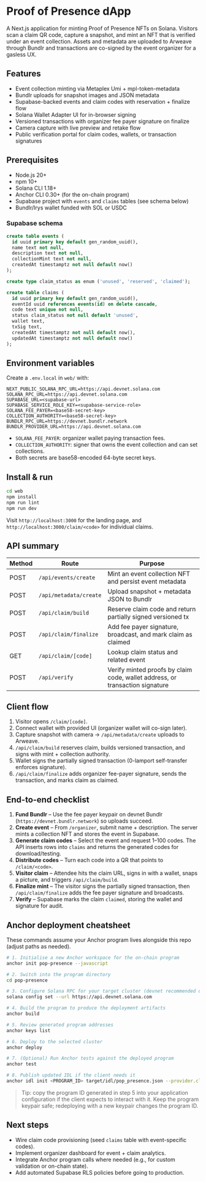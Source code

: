 ﻿# Proof of Presence dApp

A Next.js application for minting Proof of Presence NFTs on Solana. Visitors scan a claim QR code, capture a snapshot, and mint an NFT that is verified under an event collection. Assets and metadata are uploaded to Arweave through Bundlr and transactions are co-signed by the event organizer for a gasless UX.

## Features

- Event collection minting via Metaplex Umi + mpl-token-metadata
- Bundlr uploads for snapshot images and JSON metadata
- Supabase-backed events and claim codes with reservation + finalize flow
- Solana Wallet Adapter UI for in-browser signing
- Versioned transactions with organizer fee payer signature on finalize
- Camera capture with live preview and retake flow
- Public verification portal for claim codes, wallets, or transaction signatures

## Prerequisites

- Node.js 20+
- npm 10+
- Solana CLI 1.18+
- Anchor CLI 0.30+ (for the on-chain program)
- Supabase project with `events` and `claims` tables (see schema below)
- Bundlr/Irys wallet funded with SOL or USDC

### Supabase schema

```sql
create table events (
  id uuid primary key default gen_random_uuid(),
  name text not null,
  description text not null,
  collectionMint text not null,
  createdAt timestamptz not null default now()
);

create type claim_status as enum ('unused', 'reserved', 'claimed');

create table claims (
  id uuid primary key default gen_random_uuid(),
  eventId uuid references events(id) on delete cascade,
  code text unique not null,
  status claim_status not null default 'unused',
  wallet text,
  txSig text,
  createdAt timestamptz not null default now(),
  updatedAt timestamptz not null default now()
);
```

## Environment variables

Create a `.env.local` in `web/` with:

```
NEXT_PUBLIC_SOLANA_RPC_URL=https://api.devnet.solana.com
SOLANA_RPC_URL=https://api.devnet.solana.com
SUPABASE_URL=<supabase-url>
SUPABASE_SERVICE_ROLE_KEY=<supabase-service-role>
SOLANA_FEE_PAYER=<base58-secret-key>
COLLECTION_AUTHORITY=<base58-secret-key>
BUNDLR_RPC_URL=https://devnet.bundlr.network
BUNDLR_PROVIDER_URL=https://api.devnet.solana.com
```

- `SOLANA_FEE_PAYER`: organizer wallet paying transaction fees.
- `COLLECTION_AUTHORITY`: signer that owns the event collection and can set collections.
- Both secrets are base58-encoded 64-byte secret keys.

## Install & run

```bash
cd web
npm install
npm run lint
npm run dev
```

Visit `http://localhost:3000` for the landing page, and `http://localhost:3000/claim/<code>` for individual claims.

## API summary

| Method | Route                     | Purpose |
| ------ | ------------------------- | ------- |
| POST   | `/api/events/create`      | Mint an event collection NFT and persist event metadata |
| POST   | `/api/metadata/create`    | Upload snapshot + metadata JSON to Bundlr |
| POST   | `/api/claim/build`        | Reserve claim code and return partially signed versioned tx |
| POST   | `/api/claim/finalize`     | Add fee payer signature, broadcast, and mark claim as claimed |
| GET    | `/api/claim/[code]`       | Lookup claim status and related event |
| POST   | `/api/verify`             | Verify minted proofs by claim code, wallet address, or transaction signature |

## Client flow

1. Visitor opens `/claim/[code]`.
2. Connect wallet with provided UI (organizer wallet will co-sign later).
3. Capture snapshot with camera → `/api/metadata/create` uploads to Arweave.
4. `/api/claim/build` reserves claim, builds versioned transaction, and signs with mint + collection authority.
5. Wallet signs the partially signed transaction (0-lamport self-transfer enforces signature).
6. `/api/claim/finalize` adds organizer fee-payer signature, sends the transaction, and marks claim as claimed.

## End-to-end checklist

1. **Fund Bundlr** – Use the fee payer keypair on devnet Bundlr (`https://devnet.bundlr.network`) so uploads succeed.
2. **Create event** – From `/organizer`, submit name + description. The server mints a collection NFT and stores the event in Supabase.
3. **Generate claim codes** – Select the event and request 1–100 codes. The API inserts rows into `claims` and returns the generated codes for download/testing.
4. **Distribute codes** – Turn each code into a QR that points to `/claim/<code>`.
5. **Visitor claim** – Attendee hits the claim URL, signs in with a wallet, snaps a picture, and triggers `/api/claim/build`.
6. **Finalize mint** – The visitor signs the partially signed transaction, then `/api/claim/finalize` adds the fee payer signature and broadcasts.
7. **Verify** – Supabase marks the claim `claimed`, storing the wallet and signature for audit.

## Anchor deployment cheatsheet

These commands assume your Anchor program lives alongside this repo (adjust paths as needed).

```bash
# 1. Initialise a new Anchor workspace for the on-chain program
anchor init pop-presence --javascript

# 2. Switch into the program directory
cd pop-presence

# 3. Configure Solana RPC for your target cluster (devnet recommended during hackathon)
solana config set --url https://api.devnet.solana.com

# 4. Build the program to produce the deployment artifacts
anchor build

# 5. Review generated program addresses
anchor keys list

# 6. Deploy to the selected cluster
anchor deploy

# 7. (Optional) Run Anchor tests against the deployed program
anchor test

# 8. Publish updated IDL if the client needs it
anchor idl init <PROGRAM_ID> target/idl/pop_presence.json --provider.cluster devnet
```

> Tip: copy the program ID generated in step 5 into your application configuration if the client expects to interact with it. Keep the program keypair safe; redeploying with a new keypair changes the program ID.

## Next steps

- Wire claim code provisioning (seed `claims` table with event-specific codes).
- Implement organizer dashboard for event + claim analytics.
- Integrate Anchor program calls where needed (e.g., for custom validation or on-chain state).
- Add automated Supabase RLS policies before going to production.
